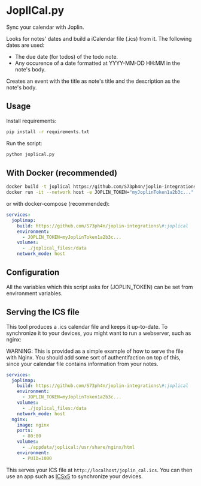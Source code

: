 # JoplICal.py
Sync your calendar with Joplin.

Looks for notes' dates and build a iCalendar file (.ics) from it.
The following dates are used:
* The due date (for todos) of the todo note.
* Any occurence of a date formatted at YYYY-MM-DD HH:MM in the note's body.

Creates an event with the title as note's title and the description as the note's body.
## Usage
Install requirements:
```bash
pip install -r requirements.txt
```

Run the script:
```bash
python joplical.py
```

## With Docker (recommended)
```sh
docker build -t joplical https://github.com/S73ph4n/joplin-integrations.git\#:joplical
docker run -it --network host -e JOPLIN_TOKEN="myJoplinToken1a2b3c..." -v ./joplical_files:/data joplical
```

or with docker-compose (recommended):

```yaml
services:
  joplimap:
    build: https://github.com/S73ph4n/joplin-integrations\#:joplical
    environment:
      - JOPLIN_TOKEN=myJoplinToken1a2b3c...
    volumes:
      - ./joplical_files:/data
    network_mode: host
```

## Configuration
All the variables which this script asks for (JOPLIN\_TOKEN) can be set from environment variables.

## Serving the ICS file
This tool produces a .ics calendar file and keeps it up-to-date. To synchronize it to your devices, you might want to run a webserver, such as nginx:

WARNING: This is provided as a simple example of how to serve the file with Nginx. You should add some sort of authentifaction on top of this, since your calendar file contains information from your notes.

```yaml
services:
  joplimap:
    build: https://github.com/S73ph4n/joplin-integrations\#:joplical
    environment:
      - JOPLIN_TOKEN=myJoplinToken1a2b3c...
    volumes:
      - ./joplical_files:/data
    network_mode: host
  nginx:
    image: nginx
    ports:
      - 80:80
    volumes:
      - ./appdata/joplical:/usr/share/nginx/html
    environment:
      - PUID=1000
```

This serves your ICS file at ```http://localhost/joplin_cal.ics```. You can then use an app such as [ICSx5](https://icsx5.bitfire.at/) to synchronize your devices.

